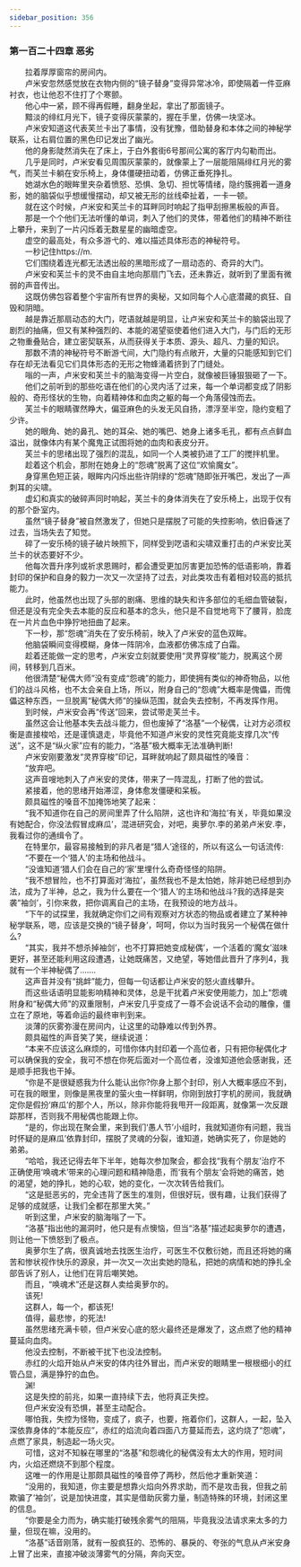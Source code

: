 ```yaml
---
sidebar_position: 356
---
```

### 第一百二十四章 恶劣  


　　拉着厚厚窗帘的房间内。  
　　卢米安忽然感觉放在衣物内侧的“镜子替身”变得异常冰冷，即使隔着一件亚麻衬衣，也让他忍不住打了个寒颤。  
　　他心中一紧，顾不得再假睡，翻身坐起，拿出了那面镜子。  
　　黯淡的绯红月光下，镜子变得灰蒙蒙的，握在手里，仿佛一块坚冰。  
　　卢米安知道这代表芙兰卡出了事情，没有犹豫，借助替身和本体之间的神秘学联系，让右肩位置的黑色印记发出了幽光。  
　　他的身影陡然消失在了床上，于白外套街6号那间公寓的客厅内勾勒而出。  
　　几乎是同时，卢米安看见周围灰蒙蒙的，就像蒙上了一层能阻隔绯红月光的雾气，而芙兰卡躺在安乐椅上，身体僵硬扭动着，仿佛正垂死挣扎。  
　　她湖水色的眼眸里夹杂着愤怒、恐惧、急切、担忧等情绪，隐约簇拥着一道身影，她的脑袋似乎想缓慢摆动，却又被无形的丝线牵扯着，一卡一顿。  
　　就在这个时候，卢米安和芙兰卡的耳畔同时响起了指甲刮擦黑板般的声音。  
　　那是一个个他们无法听懂的单词，刺入了他们的灵体，带着他们的精神不断往上攀升，来到了一片闪烁着无数星星的幽暗虚空。  
　　虚空的最高处，有众多游弋的、难以描述具体形态的神秘符号。  
　　一秒记住https://m.  
　　它们围绕着连光都无法透出般的黑暗形成了一扇动态的、奇异的大门。  
　　卢米安和芙兰卡的灵不由自主地向那扇门飞去，还未靠近，就听到了里面有微弱的声音传出。  
　　这既仿佛包容着整个宇宙所有世界的奥秘，又如同每个人心底潜藏的疯狂、自毁和阴暗。  
　　越是靠近那扇动态的大门，呓语就越是明显，让卢米安和芙兰卡的脑袋出现了剧烈的抽痛，但又有某种强烈的、本能的渴望驱使着他们进入大门，与门后的无形之物重叠贴合，建立密契联系，从而获得关于本质、源头、超凡、力量的知识。  
　　那数不清的神秘符号不断游弋间，大门隐约有点敞开，大量的只能感知到它们存在却无法看见它们具体形态的无形之物蜂涌着挤到了门缝处。  
　　嗡的一声，卢米安和芙兰卡的脑海变得一片空白，就像被巨锤狠狠砸了一下。  
　　他们之前听到的那些吃语在他们的心灵内活了过来，每一个单词都变成了阴影般的、奇形怪状的生物，向着精神体和血肉之躯的每一个角落侵蚀而去。  
　　芙兰卡的眼睛骤然睁大，偏亚麻色的头发无风自扬，漂浮至半空，隐约变粗了少许。  
　　她的眼角、她的鼻孔、她的耳朵、她的嘴巴、她身上诸多毛孔，都有点点鲜血溢出，就像体内有某个魔鬼正试图将她的血肉和表皮分开。  
　　芙兰卡的思绪出现了强烈的混乱，如同一个人类被扔进了工厂的搅拌机里。  
　　趁着这个机会，那附在她身上的“怨魂”脱离了这位“欢愉魔女”。  
　　身穿黑色短正装，眼眸内闪烁出些许阴绿的“怨魂”随即张开嘴巴，发出了一声刺耳的尖啸。  
　　虚幻和真实的破碎声同时响起，芙兰卡的身体消失在了安乐椅上，出现于仅有的那个卧室内。  
　　虽然“镜子替身”被自然激发了，但她只是摆脱了可能的失控影响，依旧昏迷了过去，当场失去了知觉。  
　　碎了一安乐椅的镜子破片映照下，同样受到呓语和尖啸双重打击的卢米安比芙兰卡的状态要好不少。  
　　他每次晋升序列或祈求恩赐时，都会遭受更加厉害更加恐怖的低语影响，靠着封印的保护和自身的毅力一次又一次坚持了过去，对此类攻击有着相对较高的抵抗能力。  
　　此时，他虽然也出现了头部的剧痛、思维的缺失和许多部位的毛细血管破裂，但还是没有完全失去本能的反应和基本的念头，他只是不自觉地弯下了腰背，脸庞在一片片血色中狰狞地扭曲了起来。  
　　下一秒，那“怨魂”消失在了安乐椅前，映入了卢米安的蓝色双眸。  
　　他脑袋瞬间变得模糊，身体一阵阴冷，血液都仿佛冻成了白霜。  
　　趁着还能做一定的思考，卢米安立刻就要使用“灵界穿梭”能力，脱离这个房间，转移到几百米。  
　　他很清楚“秘偶大师”没有变成“怨魂”的能力，即使拥有类似的神奇物品，以他们的战斗风格，也不太会亲自上场，所以，附身自己的“怨魂”大概率是傀儡，而傀儡这种东西，一旦脱离“秘偶大师”的操纵范围，就会失去控制，不再发挥作用。  
　　到时候，卢米安会再“传送”回来，尝试带走芙兰卡。  
　　虽然这会让他基本失去战斗能力，但也废掉了“洛基”一个秘偶，让对方必须权衡是直接梭哈，还是谨慎退走，毕竟他不知道卢米安的灵性究竟能支撑几次“传送”，这不是“纵火家”应有的能力，“洛基”极大概率无法准确判断!  
　　卢米安刚要激发“灵界穿梭”印记，耳畔就响起了颇具磁性的嗓音：  
　　“放弃吧。  
　　这声音嗖地刺入了卢米安的灵体，带来了一阵混乱，打断了他的尝试。  
　　紧接着，他的思绪开始滞涩，身体愈发僵硬和呆板。  
　　颇具磁性的嗓音不加掩饰地笑了起来：  
　　“我不知道你在自己的房间里弄了什么陷阱，这也许和‘海拉’有关，毕竟如果没有她配合，你没法假冒成麻瓜’，混进研究会，对吧，奥萝尔.李的弟弟卢米安.李，我看过你的通缉令了。  
　　在特里尔，最容易接触到的非凡者是“猎人’途径的，所以有这么一句话流传:  
　　“不要在一个‘猎人’的主场和他战斗。  
　　“没谁知道‘猎人们会在自己的‘家’里埋什么奇奇怪怪的陷阱。  
　　“我不想冒险，也不打算面对‘海拉’，虽然我也不是太怕她，除非她已经想到办法，成为了半神，总之，我为什么要在一个‘猎人’的主场和他战斗?我的选择是突袭“袖剑’，引你来救，把你调离自己的主场，在我预设的地方战斗。  
　　“下午的试探里，我就确定你们之间有观察对方状态的物品或者建立了某种神秘学联系，嗯，应该是交换的“镜子替身’，呵呵，你以为当时我另一个秘偶在做什么?  
　　“其实，我并不想杀掉袖剑’，也不打算把她变成秘偶’，一个活着的‘魔女’滋味更好，甚至还能利用这段遭遇，让她既痛苦，又绝望，等她借此晋升了序列4，我就有一个半神秘偶了…....  
　　这声音并没有“挑衅”能力，但每一句话都让卢米安的怒火直线攀升。  
　　而这些话语明显能影响精神和灵体，总是干扰着卢米安使用能力，加上“怨魂附身和“秘偶大师”的双重限制，卢米安几乎变成了一尊不会说话不会动的雕像，僵立在了原地，等着命运的最终审判到来。  
　　淡薄的灰雾弥漫在房间内，让这里的动静难以传到外界。  
　　颇具磁性的声音笑了笑，继续说道：  
　　“本来不应该这么麻烦的，可惜你体内封印着一个高位者，只有把你秘偶化才可以确保我的安全，我可不想在你死后面对一个高位者，没谁知道他会感谢我，还是顺手把我也干掉。  
　　“你是不是很疑惑我为什么能认出你?你身上那个封印，别人大概率感应不到，可在我的眼里，则像是黑夜里的萤火虫一样鲜明，你刚到放打字机的房间，我就确定你是假扮‘麻瓜’的那个人，所以，除非你能将我甩开一段距离，就像第一次反跟踪那样，否则我不用秘偶也能跟上你。  
　　“是的，你出现在聚会里，来到我们‘愚人节’小组时，我就知道你有问题，我当时怀疑的是麻瓜’依靠封印，摆脱了灵魂的分裂，谁知道，她确实死了，你是她的弟弟。  
　　“哈哈，我还记得去年下半年，她每次参加聚会，都会找“我有个朋友’治疗不正确使用‘唤魂术’带来的心理问题和精神隐患，而‘我有个朋友’会将她的痛苦，她的渴望，她的挣扎，她的心软，她的变化，一次次转告给我们。  
　　“这是挺恶劣的，完全违背了医生的准则，但很好玩，很有趣，让我们获得了足够的成就感，让我们全都在那里大笑。”  
　　听到这里，卢米安的脑海嗡了一下。  
　　“洛基”指出他的漏洞时，他只是有点懊恼，但当“洛基”描述起奥萝尔的遭遇，则让他一下愤怒到了极点。  
　　奥萝尔生了病，很真诚地去找医生治疗，可医生不仅敷衍她，而且还将她的痛苦和惨状视作快乐的源泉，并一次又一次出卖她的隐私，把她的病情和她的挣扎全部告诉了别人，让他们在背后嘲笑她。  
　　而且，“唤魂术”还是这群人卖给奥萝尔的。  
　　该死!  
　　这群人，每一个，都该死!  
　　值得，最悲惨，的死法!  
　　虽然思绪充满卡顿，但卢米安心底的怒火最终还是爆发了，这点燃了他的精神蔓延向血肉。  
　　他没去控制，不断被干扰下也没法控制。  
　　赤红的火焰开始从卢米安的体内往外冒出，而卢米安的眼睛里一根根细小的红管凸显，满是狰狞的血色。  
　　渊!  
　　这是失控的前兆，如果一直持续下去，他将真正失控。  
　　但卢米安没有恐惧，甚至主动配合。  
　　哪怕我，失控为怪物，变成了，疯子，也要，拖着你们，这群人，一起，坠入深依靠身体的“本能反应”，赤红的焰流向着四面八方蔓延而去，这灼烧了“怨魂”，点燃了家具，制造起一场火灾。  
　　可惜，这对不知躲在哪里的“洛基”和怨魂化的秘偶没有太大的作用，短时间内，火焰还燃烧不到那个程度。  
　　这唯一的作用是让那颇具磁性的嗓音停了两秒，然后他才重新笑道：  
　　“没用的，我知道，你主要是想靠火焰向外界求助，而不是攻击我，但我之前欺骗了‘袖剑’，说是加快进度，其实是借助灰雾力量，制造特殊的环境，封闭这里的信息。  
　　“你要是全力而为，确实能打破残余雾气的阻隔，毕竟我没法请求来太多的力量，但现在嘛，没用的。  
　　“洛基”话音刚落，就有一股疯狂的、恐怖的、暴戾的、夸张的气息从卢米安身上冒了出来，直接冲破淡薄雾气的分隔，奔向天空。  
